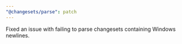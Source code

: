 ```yaml
---
"@changesets/parse": patch
---
```


Fixed an issue with failing to parse changesets containing Windows newlines.
